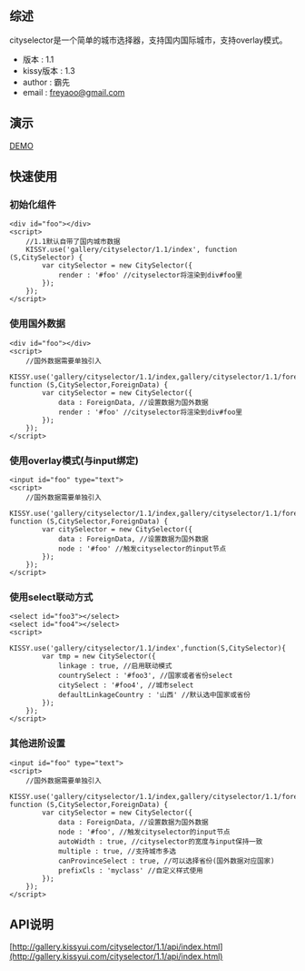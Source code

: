 ## 综述

cityselector是一个简单的城市选择器，支持国内国际城市，支持overlay模式。

- 版本 : 1.1
- kissy版本 : 1.3
- author : 霸先
- email : freyaoo@gmail.com

## 演示

[DEMO](http://gallery.kissyui.com/cityselector/1.1/demo/index.html)

## 快速使用

### 初始化组件

	<div id="foo"></div>
	<script>
		//1.1默认自带了国内城市数据
	    KISSY.use('gallery/cityselector/1.1/index', function (S,CitySelector) {
	        var citySelector = new CitySelector({
         		render : '#foo' //cityselector将渲染到div#foo里
         	});
	    });
	</script>

### 使用国外数据

	<div id="foo"></div>
	<script>
		//国外数据需要单独引入
	    KISSY.use('gallery/cityselector/1.1/index,gallery/cityselector/1.1/foreign', function (S,CitySelector,ForeignData) {
	        var citySelector = new CitySelector({
	        	data : ForeignData, //设置数据为国外数据
         		render : '#foo' //cityselector将渲染到div#foo里
         	});
	    });
	</script>

### 使用overlay模式(与input绑定)

	<input id="foo" type="text">
	<script>
		//国外数据需要单独引入
	    KISSY.use('gallery/cityselector/1.1/index,gallery/cityselector/1.1/foreign', function (S,CitySelector,ForeignData) {
	        var citySelector = new CitySelector({
	        	data : ForeignData, //设置数据为国外数据
         		node : '#foo' //触发cityselector的input节点
         	});
	    });
	</script>

### 使用select联动方式

	<select id="foo3"></select>
    <select id="foo4"></select>
    <script>
        KISSY.use('gallery/cityselector/1.1/index',function(S,CitySelector){
            var tmp = new CitySelector({
				linkage : true, //启用联动模式
				countrySelect : '#foo3', //国家或者省份select
				citySelect : '#foo4', //城市select
				defaultLinkageCountry : '山西' //默认选中国家或省份
            });
        });
    </script>

### 其他进阶设置

	<input id="foo" type="text">
	<script>
		//国外数据需要单独引入
	    KISSY.use('gallery/cityselector/1.1/index,gallery/cityselector/1.1/foreign', function (S,CitySelector,ForeignData) {
	        var citySelector = new CitySelector({
	        	data : ForeignData, //设置数据为国外数据
         		node : '#foo', //触发cityselector的input节点
         		autoWidth : true, //cityselector的宽度与input保持一致
         		multiple : true, //支持城市多选
         		canProvinceSelect : true, //可以选择省份(国外数据对应国家)
         		prefixCls : 'myclass' //自定义样式使用
         	});
	    });
	</script>

## API说明

[http://gallery.kissyui.com/cityselector/1.1/api/index.html](http://gallery.kissyui.com/cityselector/1.1/api/index.html)
